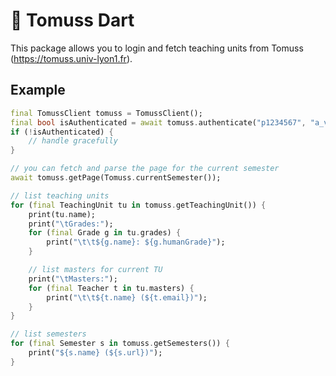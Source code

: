# 🚧 Tomuss Dart
This package allows you to login and fetch teaching units from Tomuss (https://tomuss.univ-lyon1.fr).

## Example
```dart
final TomussClient tomuss = TomussClient();
final bool isAuthenticated = await tomuss.authenticate("p1234567", "a_valid_password");
if (!isAuthenticated) {
    // handle gracefully
}

// you can fetch and parse the page for the current semester
await tomuss.getPage(Tomuss.currentSemester());

// list teaching units
for (final TeachingUnit tu in tomuss.getTeachingUnit()) {
    print(tu.name);
    print("\tGrades:");
    for (final Grade g in tu.grades) {
        print("\t\t${g.name}: ${g.humanGrade}");
    }

    // list masters for current TU
    print("\tMasters:");
    for (final Teacher t in tu.masters) {
        print("\t\t${t.name} (${t.email})");
    }
}

// list semesters
for (final Semester s in tomuss.getSemesters()) {
    print("${s.name} (${s.url})");
}

```